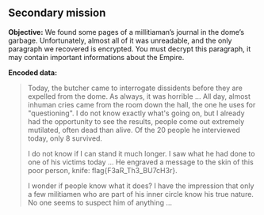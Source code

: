 ## Secondary mission

**Objective:**
We found some pages of a millitiaman’s journal in the dome’s garbage. Unfortunately, almost all of it was unreadable, and the only paragraph we recovered is encrypted. You must decrypt this paragraph, it may contain important informations about the Empire.

**Encoded data:**

> Today, the butcher came to interrogate dissidents before they are expelled from the dome. As always, it was horrible ... All day, almost inhuman cries came from the room down the hall, the one he uses for "questioning". I do not know exactly what's going on, but I already had the opportunity to see the results, people come out extremely mutilated, often dead than alive. Of the 20 people he interviewed today, only 8 survived.
> 
> I do not know if I can stand it much longer. I saw what he had done to one of his victims today ... He engraved a message to the skin of this poor person, knife: flag{F3aR_Th3_BU7cH3r}.
> 
> I wonder if people know what it does? I have the impression that only a few militiamen who are part of his inner circle know his true nature. No one seems to suspect him of anything ...
